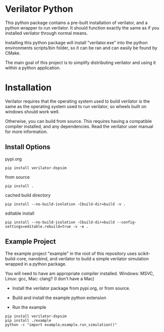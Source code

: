 # Verilator Python

This python package contains a pre-built installation of verilator, and a python wrapper to run verilator. It should function exactly the same as if you installed verilator through normal means.

Installing this python package will install "verilator.exe" into the python environments scripts/bin folder, so it can be ran and can easily be found by CMake.

The main goal of this project is to simplify distributing verilator and using it within a python application.

# Installation


Verilator requires that the operating system used to build verilator is the same as the operating system used to run verilator, so wheels built on windows should work well.

Otherwise, you can build from source. This requires having a compatible compiler installed, and any dependencies. Read the verilator user manual for more information.


## Install Options

pypi.org
```
pip install verilator-dspsim
```

from source
```
pip install .
```

cached build directory
```
pip install --no-build-isolation -Cbuild-dir=build -v .
```

editable install
```
pip install --no-build-isolation -Cbuild-dir=build --config-settings=editable.rebuild=true -v -e .
```

## Example Project

The example project "example" in the root of this repository
uses scikit-build-core, nanobind, and verilator to build a simple
verilator simulation wrapped in a python package.

You will need to have am appropriate compiler installed.
Windows: MSVC, Linux: gcc, Mac: clang? (I don't have a Mac)

- Install the verilator package from pypi.org, or from source.

- Build and install the example python extension

- Run the example

```
pip install verilator-dspsim
pip install ./example
python -c "import example;example.run_simulation()"
```
